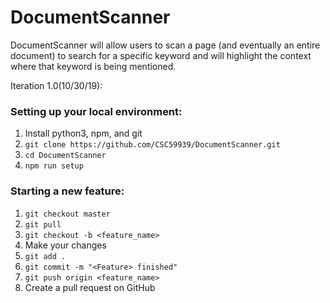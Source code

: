 # DocumentScanner
DocumentScanner will allow users to scan a page (and eventually an entire document) to search for a specific keyword and will highlight the context where that keyword is being mentioned. 


Iteration 1.0(10/30/19):


### Setting up your local environment:
1. Install python3, npm, and git
1. `git clone https://github.com/CSC59939/DocumentScanner.git`
1. `cd DocumentScanner`
1. `npm run setup`

### Starting a new feature:
1. `git checkout master`
1. `git pull`
1. `git checkout -b <feature_name>`
1. Make your changes
1. `git add .`
1. `git commit -m "<Feature> finished"`
1. `git push origin <feature_name>`
1. Create a pull request on GitHub
